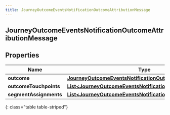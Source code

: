```yaml
---
title: JourneyOutcomeEventsNotificationOutcomeAttributionMessage
---
```


## JourneyOutcomeEventsNotificationOutcomeAttributionMessage

## Properties

| Name                   | Type                                                                                                                                           | Description | Notes      |
| ---------------------- | ---------------------------------------------------------------------------------------------------------------------------------------------- | ----------- | ---------- |
| **outcome**            | <!----><!---->[**JourneyOutcomeEventsNotificationOutcome**](JourneyOutcomeEventsNotificationOutcome.md)<!---->                                 |             | [optional] |
| **outcomeTouchpoints** | <!----><!---->[**List&lt;JourneyOutcomeEventsNotificationOutcomeTouchpoint&gt;**](JourneyOutcomeEventsNotificationOutcomeTouchpoint.md)<!----> |             | [optional] |
| **segmentAssignments** | <!----><!---->[**List&lt;JourneyOutcomeEventsNotificationSegment&gt;**](JourneyOutcomeEventsNotificationSegment.md)<!---->                     |             | [optional] |

{: class="table table-striped"}
